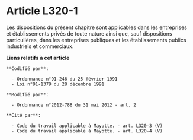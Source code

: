 # Article L320-1

Les dispositions du présent chapitre sont applicables dans les entreprises et établissements privés de toute nature ainsi
que, sauf dispositions particulières, dans les entreprises publiques et les établissements publics industriels et
commerciaux.

**Liens relatifs à cet article**

	**Codifié par**:

	  - Ordonnance n°91-246 du 25 février 1991
	  - Loi n°91-1379 du 28 décembre 1991

	**Modifié par**:

	  - Ordonnance n°2012-788 du 31 mai 2012 - art. 2

	**Cité par**:

	  - Code du travail applicable à Mayotte. - art. L320-3 (V)
	  - Code du travail applicable à Mayotte. - art. L320-4 (V)
